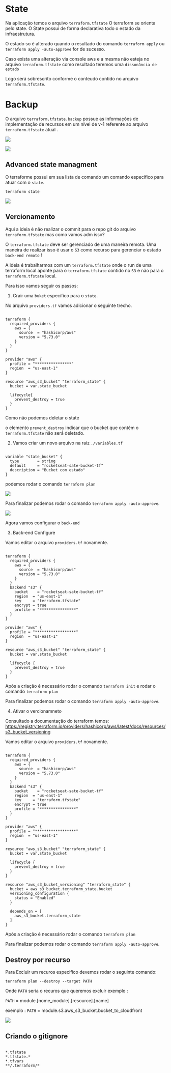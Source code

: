 
# State

Na aplicação temos o arquivo `terraform.tfstate`
O terraform se orienta pelo state. O State possui de forma declarativa todo o estado da infraestrutura.

O estado so é alterado quando o resultado do comando `terraform apply` ou `terraform apply -auto-approve` for de sucesso.

Caso exista uma alteração via console aws e a mesma não esteja no arquivo `terraform.tfstate` como resultado teremos uma `dissonância de estado`

Logo será sobrescrito conforme o conteudo contido no arquivo `terraform.tfstate`.

# Backup

O arquivo `terraform.tfstate.backup` possue as informações de implementação de recursos em um nível de v-1 referente ao arquivo `terraform.tfstate` atual . 

![](image/terraform-state.png)

![](image/terraform-backup.png)


## Advanced state managment

O terraforme possui em sua lista de comando um comando especifico para atuar com o `state`.

`terraform state`

![](image/terraform-state-help.png)


## Vercionamento 

Aqui a ideia é não realizar o commit para o repo git do arquivo `terraform.tfstate` mas como vamos adm isso?

O `terraform.tfstate` deve ser gerenciado de uma maneira remota. Uma maneira de realizar isso é usar o `S3` como recurso para gerenciar o estado `back-end remoto` !

A ideia é trabalharmos com um  `terraform.tfstate` onde o run de uma terraform local aponte para o `terraform.tfstate` contido no `S3` e não para o `terraform.tfstate` local.

Para isso vamos seguir os passos:

1. Crair uma `buket` especifico para o `state`.

No arquivo `providers.tf` vamos adicionar o seguinte trecho.

```hcl

terraform {
  required_providers {
    aws = {
      source  = "hashicorp/aws"
      version = "5.73.0"
    }
  }
}

provider "aws" {
  profile = "****************"
  region  = "us-east-1"
}

resource "aws_s3_bucket" "terraform_state" {
  bucket = var.state_bucket

  lifecycle{
    prevent_destroy = true
  }
}
```
Como não podemos deletar o state 

o elemento `prevent_destroy` indicar que o bucket que contém o `terraform.tfstate` não será deletado.

2. Vamos criar um novo arquivo na raiz `./variables.tf` 

```hcl

variable "state_bucket" {
  type        = string
  default     = "rocketseat-sate-bucket-tf"
  description = "Bucket com estado"
}

```
podemos rodar o comando `terraform plan`


![](image/new-s3-state.png)

Para finalizar podemos rodar o comando `terraform apply -auto-approve`.

![](image/aws-s3-state.png)

Agora vamos configurar o `back-end`

3. Back-end Configure

Vamos editar o arquivo  `providers.tf` novamente.

```hcl

terraform {
  required_providers {
    aws = {
      source  = "hashicorp/aws"
      version = "5.73.0"
    }
  }
  backend "s3" {
    bucket    = "rocketseat-sate-bucket-tf"
    region  = "us-east-1"
    key     = "terraform.tfstate"
    encrypt = true
    profile = "****************"
  }
}

provider "aws" {
  profile = "******************"
  region  = "us-east-1"
}

resource "aws_s3_bucket" "terraform_state" {
  bucket = var.state_bucket

  lifecycle {
    prevent_destroy = true
  }
}
```

Após a criação é necessário rodar o comando `terraform init` e rodar o comando `terraform plan`

Para finalizar podemos rodar o comando `terraform apply -auto-approve`.


4. Ativar o vercionamneto

Consultado a documentação do terraform temos: 
https://registry.terraform.io/providers/hashicorp/aws/latest/docs/resources/s3_bucket_versioning

Vamos editar o arquivo  `providers.tf` novamente.

```hcl

terraform {
  required_providers {
    aws = {
      source  = "hashicorp/aws"
      version = "5.73.0"
    }
  }
  backend "s3" {
    bucket    = "rocketseat-sate-bucket-tf"
    region  = "us-east-1"
    key     = "terraform.tfstate"
    encrypt = true
    profile = "****************"
  }
}

provider "aws" {
  profile = "******************"
  region  = "us-east-1"
}

resource "aws_s3_bucket" "terraform_state" {
  bucket = var.state_bucket

  lifecycle {
    prevent_destroy = true
  }
}

resource "aws_s3_bucket_versioning" "terraform_state" {
  bucket = aws_s3_bucket.terraform_state.bucket
  versioning_configuration {
    status = "Enabled"
  }

  depends_on = [
    aws_s3_bucket.terraform_state
  ]
}

```

Após a criação é necessário rodar o comando `terraform plan`

Para finalizar podemos rodar o comando `terraform apply -auto-approve`.


## Destroy por recurso

Para Excluir um recuros especifico devemos rodar o seguinte comando:

`terraform plan --destroy --target PATH`

 Onde `PATH` seria o recuros que queremos excluir exemplo :

 `PATH` =  module.[nome_module].[resource].[name]

 exemplo : 
 `PATH` =  module.s3.aws_s3_bucket.bucket_to_cloudfront

 ![](image/example_destroy_target.png)


 ## Criando o gitignore

 ```hcl

*.tfstate
*.tfstate.*
*.tfvars
**/.terraform/*

```